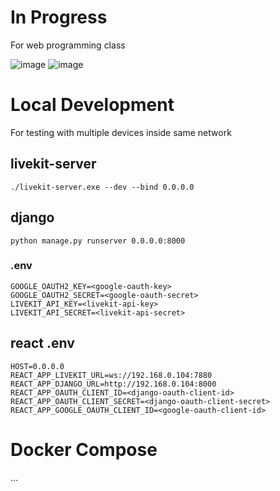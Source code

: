 # In Progress

For web programming class

![image](https://user-images.githubusercontent.com/52666539/205256187-5ab02b4f-fb7f-4aad-b8d1-8ddcb98ecaf7.png)
![image](https://user-images.githubusercontent.com/52666539/211982250-1d9bee0c-654d-4dfe-ab1c-8436f2dd9d49.png)

# Local Development

For testing with multiple devices inside same network

## livekit-server

```
./livekit-server.exe --dev --bind 0.0.0.0
```

## django

```
python manage.py runserver 0.0.0.0:8000
```

### .env

```
GOOGLE_OAUTH2_KEY=<google-oauth-key>
GOOGLE_OAUTH2_SECRET=<google-oauth-secret>
LIVEKIT_API_KEY=<livekit-api-key>
LIVEKIT_API_SECRET=<livekit-api-secret>
```

## react .env

```
HOST=0.0.0.0
REACT_APP_LIVEKIT_URL=ws://192.168.0.104:7880
REACT_APP_DJANGO_URL=http://192.168.0.104:8000
REACT_APP_OAUTH_CLIENT_ID=<django-oauth-client-id>
REACT_APP_OAUTH_CLIENT_SECRET=<django-oauth-client-secret>
REACT_APP_GOOGLE_OAUTH_CLIENT_ID=<google-oauth-client-id>
```

# Docker Compose

...
